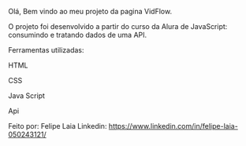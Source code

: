 Olá, Bem vindo ao meu projeto da pagina VidFlow.

O projeto foi desenvolvido a partir do curso da Alura de JavaScript: consumindo e tratando dados de uma API.

Ferramentas utilizadas:

HTML

CSS

Java Script

Api

Feito por: Felipe Laia Linkedin: https://www.linkedin.com/in/felipe-laia-050243121/